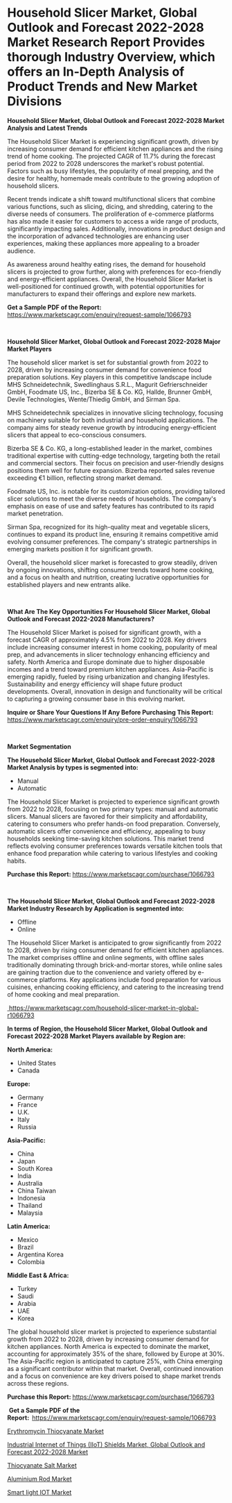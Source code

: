 <p><h1>Household Slicer Market, Global Outlook and Forecast 2022-2028 Market Research Report Provides thorough Industry Overview, which offers an In-Depth Analysis of Product Trends and New Market Divisions</h1></p><p><strong>Household Slicer Market, Global Outlook and Forecast 2022-2028 Market Analysis and Latest Trends</strong></p>
<p><p>The Household Slicer Market is experiencing significant growth, driven by increasing consumer demand for efficient kitchen appliances and the rising trend of home cooking. The projected CAGR of 11.7% during the forecast period from 2022 to 2028 underscores the market's robust potential. Factors such as busy lifestyles, the popularity of meal prepping, and the desire for healthy, homemade meals contribute to the growing adoption of household slicers.</p><p>Recent trends indicate a shift toward multifunctional slicers that combine various functions, such as slicing, dicing, and shredding, catering to the diverse needs of consumers. The proliferation of e-commerce platforms has also made it easier for customers to access a wide range of products, significantly impacting sales. Additionally, innovations in product design and the incorporation of advanced technologies are enhancing user experiences, making these appliances more appealing to a broader audience.</p><p>As awareness around healthy eating rises, the demand for household slicers is projected to grow further, along with preferences for eco-friendly and energy-efficient appliances. Overall, the Household Slicer Market is well-positioned for continued growth, with potential opportunities for manufacturers to expand their offerings and explore new markets.</p></p>
<p><strong>Get a Sample PDF of the Report:&nbsp;</strong> <a href="https://www.marketscagr.com/enquiry/request-sample/1066793">https://www.marketscagr.com/enquiry/request-sample/1066793</a></p>
<p>&nbsp;</p>
<p><strong>Household Slicer Market, Global Outlook and Forecast 2022-2028 Major Market Players</strong></p>
<p><p>The household slicer market is set for substantial growth from 2022 to 2028, driven by increasing consumer demand for convenience food preparation solutions. Key players in this competitive landscape include MHS Schneidetechnik, Swedlinghaus S.R.L., Magurit Gefrierschneider GmbH, Foodmate US, Inc., Bizerba SE & Co. KG, Hallde, Brunner GmbH, Devile Technologies, Wente/Thiedig GmbH, and Sirman Spa.</p><p>MHS Schneidetechnik specializes in innovative slicing technology, focusing on machinery suitable for both industrial and household applications. The company aims for steady revenue growth by introducing energy-efficient slicers that appeal to eco-conscious consumers.</p><p>Bizerba SE & Co. KG, a long-established leader in the market, combines traditional expertise with cutting-edge technology, targeting both the retail and commercial sectors. Their focus on precision and user-friendly designs positions them well for future expansion. Bizerba reported sales revenue exceeding €1 billion, reflecting strong market demand.</p><p>Foodmate US, Inc. is notable for its customization options, providing tailored slicer solutions to meet the diverse needs of households. The company's emphasis on ease of use and safety features has contributed to its rapid market penetration.</p><p>Sirman Spa, recognized for its high-quality meat and vegetable slicers, continues to expand its product line, ensuring it remains competitive amid evolving consumer preferences. The company's strategic partnerships in emerging markets position it for significant growth.</p><p>Overall, the household slicer market is forecasted to grow steadily, driven by ongoing innovations, shifting consumer trends toward home cooking, and a focus on health and nutrition, creating lucrative opportunities for established players and new entrants alike.</p></p>
<p>&nbsp;</p>
<p><strong>What Are The Key Opportunities For Household Slicer Market, Global Outlook and Forecast 2022-2028 Manufacturers?</strong></p>
<p><p>The Household Slicer Market is poised for significant growth, with a forecast CAGR of approximately 4.5% from 2022 to 2028. Key drivers include increasing consumer interest in home cooking, popularity of meal prep, and advancements in slicer technology enhancing efficiency and safety. North America and Europe dominate due to higher disposable incomes and a trend toward premium kitchen appliances. Asia-Pacific is emerging rapidly, fueled by rising urbanization and changing lifestyles. Sustainability and energy efficiency will shape future product developments. Overall, innovation in design and functionality will be critical to capturing a growing consumer base in this evolving market.</p></p>
<p><strong>Inquire or Share Your Questions If Any Before Purchasing This Report:</strong> <a href="https://www.marketscagr.com/enquiry/pre-order-enquiry/1066793">https://www.marketscagr.com/enquiry/pre-order-enquiry/1066793</a></p>
<p>&nbsp;</p>
<p><strong>Market Segmentation</strong></p>
<p><strong>The Household Slicer Market, Global Outlook and Forecast 2022-2028 Market Analysis by types is segmented into:</strong></p>
<p><ul><li>Manual</li><li>Automatic</li></ul></p>
<p><p>The Household Slicer Market is projected to experience significant growth from 2022 to 2028, focusing on two primary types: manual and automatic slicers. Manual slicers are favored for their simplicity and affordability, catering to consumers who prefer hands-on food preparation. Conversely, automatic slicers offer convenience and efficiency, appealing to busy households seeking time-saving kitchen solutions. This market trend reflects evolving consumer preferences towards versatile kitchen tools that enhance food preparation while catering to various lifestyles and cooking habits.</p></p>
<p><strong>Purchase this Report:&nbsp;</strong><a href="https://www.marketscagr.com/purchase/1066793">https://www.marketscagr.com/purchase/1066793</a></p>
<p>&nbsp;</p>
<p><strong>The Household Slicer Market, Global Outlook and Forecast 2022-2028 Market Industry Research by Application is segmented into:</strong></p>
<p><ul><li>Offline</li><li>Online</li></ul></p>
<p><p>The Household Slicer Market is anticipated to grow significantly from 2022 to 2028, driven by rising consumer demand for efficient kitchen appliances. The market comprises offline and online segments, with offline sales traditionally dominating through brick-and-mortar stores, while online sales are gaining traction due to the convenience and variety offered by e-commerce platforms. Key applications include food preparation for various cuisines, enhancing cooking efficiency, and catering to the increasing trend of home cooking and meal preparation.</p></p>
<p><a href="https://www.marketscagr.com/household-slicer-market-in-global-r1066793">&nbsp;https://www.marketscagr.com/household-slicer-market-in-global-r1066793</a></p>
<p><strong>In terms of Region, the Household Slicer Market, Global Outlook and Forecast 2022-2028 Market Players available by Region are:</strong></p>
<p>
    <p> <strong> North America: </strong>
        <ul>
            <li>United States</li>
            <li>Canada</li>
        </ul>
        </p> 
    <p> <strong> Europe: </strong>
        <ul>
            <li>Germany</li>
            <li>France</li>
            <li>U.K.</li>
            <li>Italy</li>
            <li>Russia</li>
        </ul>
        </p> 
    <p> <strong> Asia-Pacific: </strong>
        <ul>
            <li>China</li>
            <li>Japan</li>
            <li>South Korea</li>
            <li>India</li>
            <li>Australia</li>
            <li>China Taiwan</li>
            <li>Indonesia</li>
            <li>Thailand</li>
            <li>Malaysia</li>
        </ul>
        </p> 
    <p> <strong> Latin America: </strong>
        <ul>
            <li>Mexico</li>
            <li>Brazil</li>
            <li>Argentina Korea</li>
            <li>Colombia</li>
        </ul>
        </p> 
    <p> <strong> Middle East & Africa: </strong>
        <ul>
            <li>Turkey</li>
            <li>Saudi</li>
            <li>Arabia</li>
            <li>UAE</li>
            <li>Korea</li>
        </ul>
    </p>
    </p>
<p><p>The global household slicer market is projected to experience substantial growth from 2022 to 2028, driven by increasing consumer demand for kitchen appliances. North America is expected to dominate the market, accounting for approximately 35% of the share, followed by Europe at 30%. The Asia-Pacific region is anticipated to capture 25%, with China emerging as a significant contributor within that market. Overall, continued innovation and a focus on convenience are key drivers poised to shape market trends across these regions.</p></p>
<p><strong>Purchase this Report: </strong><a href="https://www.marketscagr.com/purchase/1066793">https://www.marketscagr.com/purchase/1066793</a></p>
<p>&nbsp;<strong>Get a Sample PDF of the Report:&nbsp;&nbsp;</strong><a href="https://www.marketscagr.com/enquiry/request-sample/1066793">https://www.marketscagr.com/enquiry/request-sample/1066793</a></p>
<p><strong></strong></p>
<p><p><a href="https://issuu.com/reportprime-2/docs/erythromycin-thiocyanate-market-siz_e82f09cbc6b94a">Erythromycin Thiocyanate Market</a></p><p><a href="https://github.com/marloy8/Market-Research-Report-List-6/blob/main/industrial-internet-of-things-iiot-shields-market-global-outlook-and-forecast-2022-2028-market.md">Industrial Internet of Things (IIoT) Shields Market, Global Outlook and Forecast 2022-2028 Market</a></p><p><a href="https://issuu.com/reportprime-2/docs/thiocyanate-salt-market-size-2030.p_c9b21fc4b91c86">Thiocyanate Salt Market</a></p><p><a href="https://medium.com/@dannellbugess3/the-aluminium-rod-market-has-experienced-impressive-growth-in-recent-years-expanding-its-market-f23e313ec758">Aluminium Rod Market</a></p><p><a href="https://www.linkedin.com/pulse/future-ready-strategic-insights-global-smart-light-iot-market-ax3uf?trackingId=b6KvkM0MSjiTsdJfpwUrDw%3D%3D">Smart light IOT Market</a></p></p>